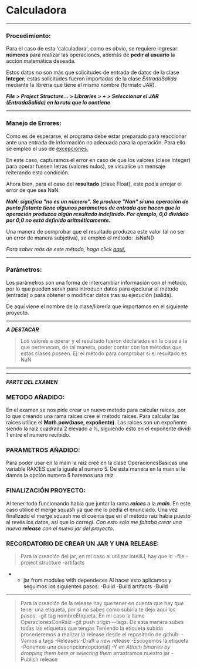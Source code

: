 # Calculadora

---
### Procedimiento:

Para el caso de esta 'calculadora', como es obvio, se requiere ingresar: **números** para realizar las operaciones, además de **pedir al usuario** la acción matemática deseada.

Estos datos  no son más que solicitudes de entrada de datos de la clase **Integer**; estas solicitudes fueron importadas de la clase *EntradaSalida* mediante la librería que tiene el mismo nombre (formato JAR).

___File > Project Structure... > Libraries > + > Seleccionar el JAR (EntradaSalida) en la ruta que lo contiene___

---
### Manejo de Errores:

Como es de esperarse, el programa debe estar preparado para reaccionar ante una entrada de información no adecuada para la operación. Para ello se empleó el uso de [excepciones.](https://jarroba.com/excepciones-exception-en-java-con-ejemplos/)

En este caso, capturamos el error en caso de que los valores (clase Integer) para operar fuesen letras (valores nulos), se visualice un mensaje reiterando esta condición.

Ahora bien, para el caso del **resultado** (clase Float), este podía arrojar el error de que sea NaN.

___NaN: significa "no es un número". Se produce "Nan" si una operación de punto flotante tiene algunos parámetros de entrada que hacen que la operación produzca algún resultado indefinido. Por ejemplo, 0,0 dividido por 0,0 no está definido aritméticamente.___

Una manera de comprobar que el resultado produzca este valor (al no ser un error de manera subjetiva), se empleó el método: .isNaN()

*Para saber más de este método, haga click [aquí.](https://www.geeksforgeeks.org/float-isnan-method-in-java-with-examples/)*

---

### Parámetros:

Los parámetros son una forma de intercambiar información con el método, por lo que pueden servir para introducir datos para ejecturar el método (entrada) o para obtener o modificar datos tras su ejecución (salida).

De aquí viene el nombre de la clase/librería que importamos en el siguiente proyecto.

---

***A DESTACAR***

> Los valores a operar y el resultado fueron declarados en la clase a la que pertenecen, de tal manera, poder contar con los métodos que estas clases poseen. Ej: el método para comprobar si el resultado es NaN

---
---
***PARTE DEL EXAMEN***

### METODO AÑADIDO:

En el examen se nos pide crear un nuevo metodo para calcular raices, por lo que creando una rama raices cree el método raices. Para calcular las raices utilice el **Math.pow(base, expoñente)**. Las raices son un expoñente siendo la raiz cuadrada 2 elevado a ½, siguiendo esto en el expoñente dividi 1 entre el numero recibido.


### PARAMETROS AÑADIDO:

Para poder usar en la main la raiz creé en la clase OperacionesBasicas una variable RAICES que la igualé al numero 5. De esta manera en la main si le damos la opción numero 5 haremos una raiz

### FINALIZACIÓN PROYECTO:

Al tener todo funcionando habia que juntar la rama ___raices___ a la ___main___. En este caso utilice el merge squash ya que me lo pediá el enunciado. Una vez finalizado el merge squash me di cuenta que en el metodo raiz habia puesto al revés los datos, así que lo corregí. *Con esto solo me faltaba crear una nueva ___release___ con el nuevo jar del proyecto*.

### RECORDATORIO DE CREAR UN JAR Y UNA RELEASE:

> Para la creación del jar, en mi caso al utilizar IntelliJ, hay que ir: -file
-project structure
-artifacts
- + jar  from modules with dependeces
Al hacer esto aplicamos y seguimos los siguientes pasos:
-Build
-Build artifacts
-Build

---

> Para la creación de la release hay que tener en cuenta que hay que tener una etiqueta, por si no sabes como subirla te dejo aquí los pasos:
-git tag nombreEtiqueta. En mi caso la llame OperacionesConRaiz
-git push origin --tags. De esta manera subes todas las etiquetas que tengas
Teniendo la etiqueta subida procederemos a realizar la release desde el repositorio de github:
-Vamos a tags
-Releases
-Draft a new release
-Escogemos la etiqueta
-Ponemos una descripcion(opcional)
-Y en _Attach binaries by dropping them here or selecting them_ arrastramos nuestro jar
-Publish release

